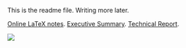 This is the readme file. Writing more later.

[Online LaTeX notes][1].
[Executive Summary][2].
[Technical Report][3].

[1]: https://www.overleaf.com/4824963fffdhs
[2]: https://www.overleaf.com/4853557jbmcvv
[3]: https://www.overleaf.com/4853603hjvrdn



![](animation.gif)
